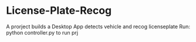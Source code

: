 # License-Plate-Recog
A prorject builds a Desktop App detects vehicle and recog licenseplate
Run: python controller.py to run prj
